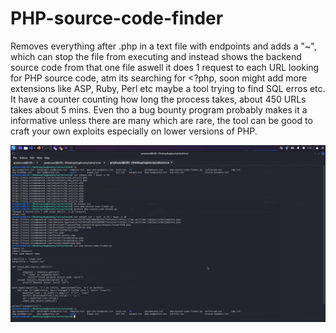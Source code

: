 # PHP-source-code-finder
Removes everything after .php in a text file with endpoints and adds a "~", which can stop the file from executing and instead shows the backend source code from that one file aswell it does 1 request to each 
URL looking for PHP source code, atm its searching for <?php, soon might add more extensions like ASP, Ruby, Perl etc maybe a tool trying to find SQL erros etc. 
It have a counter counting how long the process takes, about 450 URLs takes about 5 mins. Even tho a bug bounty program probably makes it a informative unless there are many which are rare, the tool can be good to craft your own exploits 
especially on lower versions of PHP. 

![Screenshot](https://github.com/a6thmfsin/PHP-source-code-finder/blob/main/sourcecodefinderphp.png)
